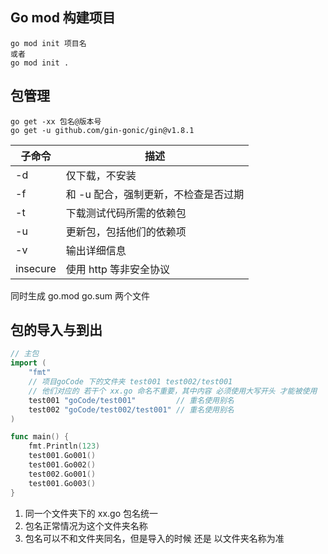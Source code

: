 
## Go mod 构建项目

```shell
go mod init 项目名
或者
go mod init .
```

## 包管理

```shell
go get -xx 包名@版本号
go get -u github.com/gin-gonic/gin@v1.8.1
```

| 子命令      | 描述                   |
| -------- | -------------------- |
| -d       | 仅下载，不安装              |
| -f       | 和 -u 配合，强制更新，不检查是否过期 |
| -t       | 下载测试代码所需的依赖包         |
| -u       | 更新包，包括他们的依赖项         |
| -v       | 输出详细信息               |
| insecure | 使用 http 等非安全协议       |

同时生成 go.mod go.sum 两个文件



## 包的导入与到出

```go
// 主包
import (
	"fmt"
    // 项目goCode 下的文件夹 test001 test002/test001
    // 他们对应的 若干个 xx.go 命名不重要，其中内容 必须使用大写开头 才能被使用
	test001 "goCode/test001"         // 重名使用别名
	test002 "goCode/test002/test001" // 重名使用别名
)

func main() {
	fmt.Println(123)
	test001.Go001()
	test001.Go002()
	test002.Go001()
	test001.Go003()
}
```
1. 同一个文件夹下的 xx.go 包名统一
2. 包名正常情况为这个文件夹名称
3. 包名可以不和文件夹同名，但是导入的时候 还是 以文件夹名称为准
